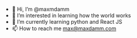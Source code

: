 - 👋 Hi, I’m @maxmdamm
- 👀 I’m interested in learning how the world works
- 🌱 I’m currently learning python and React JS
- 📫 How to reach me max@maxdamm.com

<!---
maxmdamm/maxmdamm is a ✨ special ✨ repository because its `README.md` (this file) appears on your GitHub profile.
You can click the Preview link to take a look at your changes.
--->

